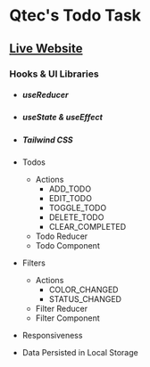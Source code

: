 # Qtec's Todo Task

## [Live Website](https://65c79749ae0ede7d460a972c--merry-bombolone-342f81.netlify.app)

### Hooks & UI Libraries
- ##### useReducer
- ##### useState & useEffect
- ##### Tailwind CSS

- Todos
  - Actions
    - ADD_TODO
    - EDIT_TODO
    - TOGGLE_TODO
    - DELETE_TODO
    - CLEAR_COMPLETED
  - Todo Reducer
  - Todo Component

- Filters
  - Actions
    - COLOR_CHANGED
    - STATUS_CHANGED
  - Filter Reducer
  - Filter Component

- Responsiveness

- Data Persisted in Local Storage